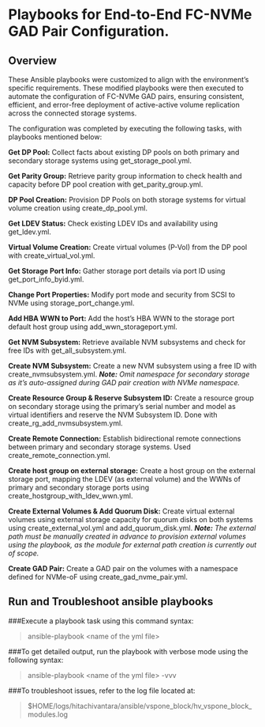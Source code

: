 # Playbooks for End-to-End FC-NVMe GAD Pair Configuration. 

## Overview

These Ansible playbooks were customized to align with the environment’s specific requirements. 
These modified playbooks were then executed to automate the configuration of FC-NVMe GAD pairs, ensuring consistent, efficient, and error-free deployment of active-active volume replication across the connected storage systems.

The configuration was completed by executing the following tasks, with playbooks mentioned below:

**Get DP Pool:**
Collect facts about existing DP pools on both primary and secondary storage systems using get_storage_pool.yml.

**Get Parity Group:**
Retrieve parity group information to check health and capacity before DP pool creation with get_parity_group.yml.

**DP Pool Creation:**
Provision DP Pools on both storage systems for virtual volume creation using create_dp_pool.yml.

**Get LDEV Status:**
Check existing LDEV IDs and availability using get_ldev.yml.

**Virtual Volume Creation:**
Create virtual volumes (P-Vol) from the DP pool with create_virtual_vol.yml.

**Get Storage Port Info:**
Gather storage port details via port ID using get_port_info_byid.yml.

**Change Port Properties:**
Modify port mode and security from SCSI to NVMe using storage_port_change.yml.

**Add HBA WWN to Port:**
Add the host’s HBA WWN to the storage port default host group using add_wwn_storageport.yml.

**Get NVM Subsystem:**
Retrieve available NVM subsystems and check for free IDs with get_all_subsystem.yml.

**Create NVM Subsystem:**
Create a new NVM subsystem using a free ID with create_nvmsubsystem.yml.
***Note:*** _Omit namespace for secondary storage as it’s auto-assigned during GAD pair creation with NVMe namespace._

**Create Resource Group & Reserve Subsystem ID:**
Create a resource group on secondary storage using the primary’s serial number and model as virtual identifiers and reserve the NVM Subsystem ID. Done with create_rg_add_nvmsubsystem.yml.

**Create Remote Connection:**
Establish bidirectional remote connections between primary and secondary storage systems. Used create_remote_connection.yml.

**Create host group on external storage:**
Create a host group on the external storage port, mapping the LDEV (as external volume) and the WWNs of primary and secondary storage ports using create_hostgroup_with_ldev_wwn.yml.

**Create External Volumes & Add Quorum Disk:**
Create virtual external volumes using external storage capacity for quorum disks on both systems using create_external_vol.yml and add_quorum_disk.yml.
***Note:*** _The external path must be manually created in advance to provision external volumes using the playbook, as the module for external path creation is currently out of scope._

**Create GAD Pair:**
Create a GAD pair on the volumes with a namespace defined for NVMe-oF using create_gad_nvme_pair.yml. 

## Run and Troubleshoot ansible playbooks

###Execute a playbook task using this command syntax:
>ansible-playbook &lt;name of the yml file&gt;

###To get detailed output, run the playbook with verbose mode using the following syntax:
>ansible-playbook &lt;name of the yml file&gt; -vvv

###To troubleshoot issues, refer to the log file located at:
>$HOME/logs/hitachivantara/ansible/vspone_block/hv_vspone_block_modules.log
